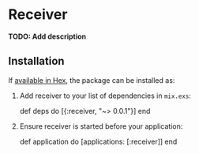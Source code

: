 # Receiver

**TODO: Add description**

## Installation

If [available in Hex](https://hex.pm/docs/publish), the package can be installed as:

  1. Add receiver to your list of dependencies in `mix.exs`:

        def deps do
          [{:receiver, "~> 0.0.1"}]
        end

  2. Ensure receiver is started before your application:

        def application do
          [applications: [:receiver]]
        end

